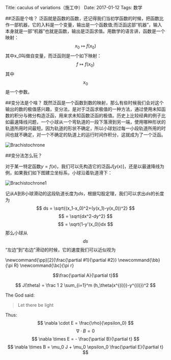 Title: caculus of variations（施工中）
Date:  2017-01-12
Tags:  数学

##泛函是个啥？
泛函就是函数的函数，还记得我们当初学函数的时候，把函数比作一部机器，它的入料是一个变量，输出是一个函数值;而泛函这部“机器”，输入本身就是一部“机器”也就是函数，输出是泛函求值。用数学的语言讲，函数是一个映射：
$$
x_0\mapsto f(x_0)
$$
其中x_0叫做自变量，而泛函则是一个如下映射：
$$
f\mapsto f(x_0)
$$
其中$$x_0$$是一个参数。

##变分法是个啥？
既然泛函是一个函数到数的映射，那么有些时候我们会对这个输出的数的极值感兴趣，变分法，是对于泛函求极值的一种方法，通过使用未知函数的积分与微分构造泛函，用来求未知函数泛函的极值。历史上比较经典的例子比如最速降线问题，一个小球从一个弯轨道的一段下落滑到另一端，使用哪种形状的轨道所用时间最短。因为轨道的形状不确定，所以小球划过每一小段轨道所用的时间也就不确定，对一个不确定的轨道上的运行时间作积分，这就成为了一个泛函。

![Brachistochrone]({attach}speedest-decent.jpeg)

##变分法怎么玩？

对于某一特定函数$y=f(x)$，我们可以先构造它的泛函$J[y(x)]$，还是以最速降线为例，如果我们如下图建立坐标系，小球沿着轨道滑下：

![Brachistochrone1]({attach}Brachistochrone1.jpg)

记从A到B小球滑动的这段轨道长度为$ds$，根据勾股定理，我们可以求出$ds$的长度为
$$
ds = \sqrt{(x_1-x_0)^2+(y(x_1)-y(x_0))^2}
$$
$$
   = \sqrt{dx^2-dy^2}
$$
$$
   = \sqrt{1-y'(x_0)}dx
$$
那么小球从$$ds$$“左边”到“右边”滑动的时候，它的速度我们可以近似视为

\newcommand{\pp}[2]{\frac{\partial #1}{\partial #2}}
\newcommand{\bb}{\pi R}
\newcommand{\bc}{\pi r}

$$\frac{\partial A}{\partial t}$$

$$
J(\theta) = \frac 1 2 \sum_{i=1}^m (h_\theta(x^{(i)})-y^{(i)})^2
$$

The God said:
>Let there be light

Thus:
$$
\nabla \cdot E = \frac{\rho}{\epsilon_0}
$$
$$
\nabla \cdot B =0
$$
$$
\nabla \times E = - \frac{\partial B}{\partial t}
$$
$$
\nabla \times B = \mu_0 J + \mu_0 \epsilon_0 \frac{\partial E}{\partial t}
$$

